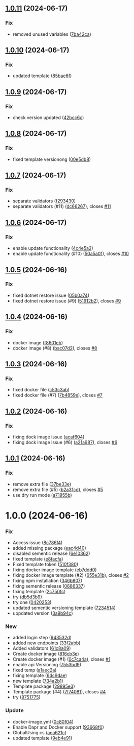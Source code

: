 ## [1.0.11](https://github.com/VikashChauhan51/catalog/compare/v1.0.10...v1.0.11) (2024-06-17)


### Fix

* removed unused variables ([7ba42ca](https://github.com/VikashChauhan51/catalog/commit/7ba42cae50c522cb198a616e3d15c9db11cc6094))

## [1.0.10](https://github.com/VikashChauhan51/catalog/compare/v1.0.9...v1.0.10) (2024-06-17)


### Fix

* updated template ([85bae6f](https://github.com/VikashChauhan51/catalog/commit/85bae6fad98f1a939f1d17a359815f1358c1ad5c))

## [1.0.9](https://github.com/VikashChauhan51/catalog/compare/v1.0.8...v1.0.9) (2024-06-17)


### Fix

* check version updated ([42bcc6c](https://github.com/VikashChauhan51/catalog/commit/42bcc6c2a27a35e4a413d71f2245805103a31806))

## [1.0.8](https://github.com/VikashChauhan51/catalog/compare/v1.0.7...v1.0.8) (2024-06-17)


### Fix

* fixed template versionong ([00e5db8](https://github.com/VikashChauhan51/catalog/commit/00e5db8f4fe5aee488d7901918f92c34cad1c392))

## [1.0.7](https://github.com/VikashChauhan51/catalog/compare/v1.0.6...v1.0.7) (2024-06-17)


### Fix

* separate validators ([f293430](https://github.com/VikashChauhan51/catalog/commit/f2934303cd38a4c2bef508ae3678150e41b26339))
* separate validators (#11) ([dc66267](https://github.com/VikashChauhan51/catalog/commit/dc662674720c9327fe818a4cb19a1c419fb0c7f9)), closes [#11](https://github.com/VikashChauhan51/catalog/issues/11)

## [1.0.6](https://github.com/VikashChauhan51/catalog/compare/v1.0.5...v1.0.6) (2024-06-17)


### Fix

* enable update functionality ([4c4e5a2](https://github.com/VikashChauhan51/catalog/commit/4c4e5a257936a3e88ee04248e948f68bfe0a9df7))
* enable update functionality (#10) ([50a5a01](https://github.com/VikashChauhan51/catalog/commit/50a5a0154df3c478a539b49e64ad3bd823a04587)), closes [#10](https://github.com/VikashChauhan51/catalog/issues/10)

## [1.0.5](https://github.com/VikashChauhan51/catalog/compare/v1.0.4...v1.0.5) (2024-06-16)


### Fix

* fixed dotnet restore issue ([05b0a74](https://github.com/VikashChauhan51/catalog/commit/05b0a743caa9123068247f130952dd526445baa1))
* fixed dotnet restore issue (#9) ([51912b2](https://github.com/VikashChauhan51/catalog/commit/51912b22c4185c245dfe82b7f450884a404a95c7)), closes [#9](https://github.com/VikashChauhan51/catalog/issues/9)

## [1.0.4](https://github.com/VikashChauhan51/catalog/compare/v1.0.3...v1.0.4) (2024-06-16)


### Fix

* docker image ([f8601eb](https://github.com/VikashChauhan51/catalog/commit/f8601ebf50627a477a600f257e6473aff7244450))
* docker image (#8) ([bac07d2](https://github.com/VikashChauhan51/catalog/commit/bac07d2548705d3a49119bf41252658dc2de2307)), closes [#8](https://github.com/VikashChauhan51/catalog/issues/8)

## [1.0.3](https://github.com/VikashChauhan51/catalog/compare/v1.0.2...v1.0.3) (2024-06-16)


### Fix

* fixed docker file ([c53c3ab](https://github.com/VikashChauhan51/catalog/commit/c53c3abdcb39b2516c8cb19873dc356628e08768))
* fixed docker file (#7) ([7b4859e](https://github.com/VikashChauhan51/catalog/commit/7b4859e7544546f00235222403ee1ad771772a25)), closes [#7](https://github.com/VikashChauhan51/catalog/issues/7)

## [1.0.2](https://github.com/VikashChauhan51/catalog/compare/v1.0.1...v1.0.2) (2024-06-16)


### Fix

* fixing dock image issue ([acaf604](https://github.com/VikashChauhan51/catalog/commit/acaf604b8a12fed2ab511176ac40272b758ff668))
* fixing dock image issue (#6) ([a21a987](https://github.com/VikashChauhan51/catalog/commit/a21a9871cd95b331146702da22763f3c2b0600d7)), closes [#6](https://github.com/VikashChauhan51/catalog/issues/6)

## [1.0.1](https://github.com/VikashChauhan51/catalog/compare/v1.0.0...v1.0.1) (2024-06-16)


### Fix

* remove extra file ([37be33e](https://github.com/VikashChauhan51/catalog/commit/37be33e82cb1151da8b6636c7c0d0c2cbdcbb8af))
* remove extra file (#5) ([b2a31cd](https://github.com/VikashChauhan51/catalog/commit/b2a31cdf2abcb39c5bc9a1fe14bb5086c0adc3b4)), closes [#5](https://github.com/VikashChauhan51/catalog/issues/5)
* use dry run mode ([a71955b](https://github.com/VikashChauhan51/catalog/commit/a71955be4e035335e3ce957c4d3538a61af23922))

# 1.0.0 (2024-06-16)


### Fix

* Access issue ([8c786f4](https://github.com/VikashChauhan51/catalog/commit/8c786f4c9714deca8309587940c42832c6712546))
* added missing package ([eac4d40](https://github.com/VikashChauhan51/catalog/commit/eac4d4012abd3696d5fe55df56db411c37420cec))
* disabled sementic release ([6e10362](https://github.com/VikashChauhan51/catalog/commit/6e103627fc5632c33007a7bb101054c153ecab98))
* fixed template ([e8facfa](https://github.com/VikashChauhan51/catalog/commit/e8facfa6f09ec1992cf47236d5f70427731e2a48))
* Fixed template token ([510f380](https://github.com/VikashChauhan51/catalog/commit/510f3800637d5e2c31690bb945cc8a9cca91d455))
* fixing docker image template ([eb7ddd0](https://github.com/VikashChauhan51/catalog/commit/eb7ddd067e1c78c86ee52b19287c0cd6f620c47c))
* fixing docker image template (#2) ([655e31b](https://github.com/VikashChauhan51/catalog/commit/655e31ba0a30b6e64ebb60bc67e0ebc7da0fade8)), closes [#2](https://github.com/VikashChauhan51/catalog/issues/2)
* fixing npm installation ([346b807](https://github.com/VikashChauhan51/catalog/commit/346b8076db020fca18eb68b64236146a4c5b9f25))
* fixing sementic release ([0686337](https://github.com/VikashChauhan51/catalog/commit/0686337c526bb1ca7b43327d055c9eb7a91c7a56))
* fixing template ([2c750fc](https://github.com/VikashChauhan51/catalog/commit/2c750fce2321b8c7b88d1a9162d73fce555ce945))
* try ([db5d3b9](https://github.com/VikashChauhan51/catalog/commit/db5d3b9a388536901cdc8dcf0f562a978d7b65c5))
* try one ([0420253](https://github.com/VikashChauhan51/catalog/commit/04202530c5d8a222626c2e8413115fd3aa64b19e))
* updated sementic versioning template ([7234514](https://github.com/VikashChauhan51/catalog/commit/723451441f6a33958d75f6c402ecd5d19a9c3b88))
* uppdated version ([3a9b94c](https://github.com/VikashChauhan51/catalog/commit/3a9b94cab3993afc94aa1692a4e6dde7d8bfff31))

### New

* added login step ([943532d](https://github.com/VikashChauhan51/catalog/commit/943532d57a9601963bbcbbca493d3c407fe5eca6))
* added new endpoints ([33f2abb](https://github.com/VikashChauhan51/catalog/commit/33f2abb879954e4519e024b1921db78547b3e221))
* Added validators ([61c8a09](https://github.com/VikashChauhan51/catalog/commit/61c8a092593b7a866bb47a01fc4829d92f2dc37e))
* Create docker image ([816cb3e](https://github.com/VikashChauhan51/catalog/commit/816cb3ed7fc634efa15368e272753084f157ed48))
* Create docker image (#1) ([0c7ca4a](https://github.com/VikashChauhan51/catalog/commit/0c7ca4a98b3eb2bcd07d0744314bbcf1d205c57a)), closes [#1](https://github.com/VikashChauhan51/catalog/issues/1)
* enable api Versioning ([7553bd9](https://github.com/VikashChauhan51/catalog/commit/7553bd92654d063b2cdf64bc9453cef29023785e))
* fixed temp ([a1aec2a](https://github.com/VikashChauhan51/catalog/commit/a1aec2a8a2f2f0d40d9d478d42b9ab25a718b482))
* fixing template ([6dc9dae](https://github.com/VikashChauhan51/catalog/commit/6dc9dae7b2a16244c2b4dcbe9eb7350a90de6aff))
* new template ([734a2b1](https://github.com/VikashChauhan51/catalog/commit/734a2b129e74d9153b57905ad8c6bbe6bf16fdc2))
* Template package ([29895e3](https://github.com/VikashChauhan51/catalog/commit/29895e39e3799db1d66255867891f23cfb5a16ae))
* Template package (#4) ([7f74081](https://github.com/VikashChauhan51/catalog/commit/7f740811143e3af7ec943ca09f43234a97df4a22)), closes [#4](https://github.com/VikashChauhan51/catalog/issues/4)
* try ([8751775](https://github.com/VikashChauhan51/catalog/commit/8751775bc14ed06f274fb147fff35c9d92fac277))

### Update

* docker-image.yml ([0c80f04](https://github.com/VikashChauhan51/catalog/commit/0c80f042431f84a5b4c52da55c248e94a5c80d53))
* Enable Dapr and Docker support ([93668f0](https://github.com/VikashChauhan51/catalog/commit/93668f0d073cabd3008e6b89f4e12982fb0f50c3))
* GlobalUsing.cs ([aea621c](https://github.com/VikashChauhan51/catalog/commit/aea621ceedcd96b419ea8f9e65c9a0e77ec5ee40))
* updated template ([9eb4e91](https://github.com/VikashChauhan51/catalog/commit/9eb4e911e78dd1a6a81115c9195ccd2e3281871e))
